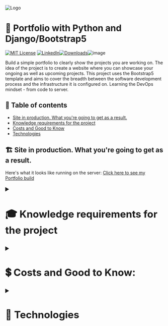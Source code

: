 ![Logo](https://www.mattlayman.com/img/python-django.png)


# 🚀 Portfolio with Python and Django/Bootstrap5
[![MIT License](https://img.shields.io/badge/License-MIT-green.svg)](https://choosealicense.com/licenses/mit/) [![LinkedIn](https://img.shields.io/badge/LinkedIn-Profile-blue)]([https://www.linkedin.com/in/your-username-here/] (https://www.linkedin.com/in/pavel-kostyuk-710a521b8/))[![Downloads](https://img.shields.io/badge/dynamic/json?color=green&label=Downloads&query=$.downloads&url=https%3A%2F%2Fapi.github.com%2Frepos%2Fyour-username-here%2Fyour-repo-here%2Freleases)](https://github.com/your-username-here/your-repo-here/releases)![image](https://github.com/PavelKostyuk/Portfolio_Project/assets/112487271/dd72d312-d0e3-4993-9500-7af7ade50b56)



Build a simple portfolio to clearly show the projects you are working on. The idea of the project is to create a website where you can showcase your ongoing as well as upcoming projects. This project uses the Bootstrap5 template and aims to cover the breadth between the software development process and the infrastructure it is configured on. Learning the DevOps mindset - from code to server.


## 🧭 Table of contents
* [Site in production. What you're going to get as a result.](#Site-in-production.-What-you're-going-to-get-as-a-result.)
* [Knowledge requirements for the project](#Knowledge-requirements-for-the-project)
* [Costs and Good to Know](#Costs-and-Good-to-Know)
* [Technologies](#Technologies)


## 🏗️ Site in production. What you're going to get as a result.

Here's what it looks like running on the server: [Click here to see my Portfolio build](https://www.pavel-kostyuk-portfolio.tech/)


<details>
<summary style="font-size: 1.5em;"><h2>🎓 Knowledge requirements for the project</h2></summary>

- Basic Python
- Basic Linux server (Ubuntu)
- Basic understanding and experience working with GIT/GitHub (version control)
- Basic understanding of Cloud infrastructure
- Basic understanding of databases/SQL (even if you will not need to manually create the database and work with database design, you will need to have "a picture in your head" of how it works in the background because the project uses two databases SQL lite and PostgreSQL one for local development and the other is used on the server side in production).
- Basic understanding of network (HTTP/HTTPS; ports 80, 443, port redirecting, TSL, SSL, SSH)
- Basic understanding of the software development process.

</details>







<details>
<summary style="font-size: 1.5em;"><h2> 💲 Costs and Good to Know:</h2></summary>
  
  Additional costs include: purchasing a domain name, SSL certificate and using Cloud Infrastructure.
  To launch the application you will need to register with one of the following Cloud providers or another. I used DigitalOcean (see link below).
  
  - Domain names are relatively cheap if they are .se or .eu. The price goes up for .com .tech and .co but we're talking about a few hundred SEK at most.
  
  - ​​​​​​​SSL certificates are something you can save on as instead of buying one, you can configure one from Let'sEncrypt on the server side with automatic updates (their certificates are valid for three months)
  
  - Cloud Infrastructure or rather the resources that will be needed are minimal. Of course you can register with one of the big companies that offer Cloud solutions - Azure, AWS, Google and pay for what you use but as a student you can use discounts that go along with GitHub's "bundle" for students.
  
  - [Azure offers $100 for students where you can test their services and use a whole range of different services for free for 12 months](https://azure.microsoft.com/en-us/free/students/)
  - [AWS has a so-called Free Tier that you can use during the first 12 months](https://aws.amazon.com/free/?all-free-tier.sort-by=item.additionalFields.SortRank&all-free-tier.sort-order=asc&awsf.Free%20Tier%20Types=*all&awsf.Free%20Tier%20Categories=*all)
  - [Google Cloud has a program for students as well but I haven't explored it](https://cloud.google.com/edu/students)
  - [DigitalOcean offers $200 for students to use over a year. Click and see their offer here](https://www.digitalocean.com/github-students)
  
  </details>


<details>
<summary style="font-size: 1.5em;"><h2>🔬 Technologies</h2></summary>

- Bootstrap 5
- Python 3.11.0
- Django 4.2
- django-ckeditor 6.5.1
- gunicorn 19.9.0
- django-ckeditor 6.5.1
- whitenoise 6.4.0
- Pillow 9.5.0
  
  </details>




